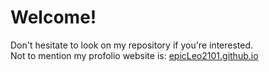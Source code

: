 # Welcome! <br/>
Don't hesitate to look on my repository if you're interested. <br/>
Not to mention my profolio website is: [epicLeo2101.github.io](https://epicleo2101.github.io/)


